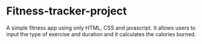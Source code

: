# Fitness-tracker-project
A simple fitness app using only HTML, CSS and javascript. It allows users to input the type of exercise and duration and it calculates the calories burned.
